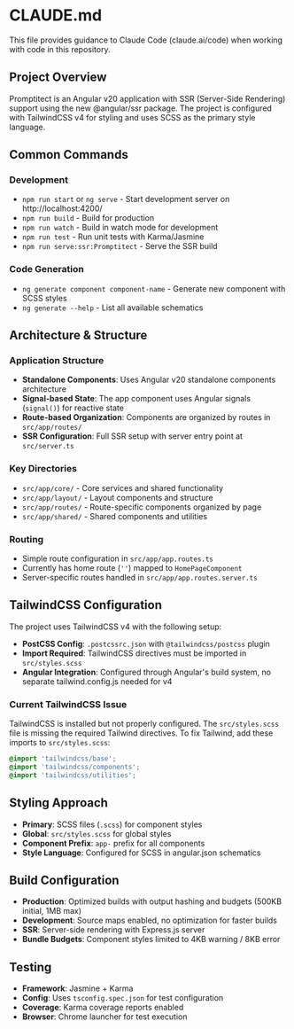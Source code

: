 # CLAUDE.md

This file provides guidance to Claude Code (claude.ai/code) when working with code in this repository.

## Project Overview

Promptitect is an Angular v20 application with SSR (Server-Side Rendering) support using the new @angular/ssr package. The project is configured with TailwindCSS v4 for styling and uses SCSS as the primary style language.

## Common Commands

### Development
- `npm run start` or `ng serve` - Start development server on http://localhost:4200/
- `npm run build` - Build for production
- `npm run watch` - Build in watch mode for development
- `npm run test` - Run unit tests with Karma/Jasmine
- `npm run serve:ssr:Promptitect` - Serve the SSR build

### Code Generation
- `ng generate component component-name` - Generate new component with SCSS styles
- `ng generate --help` - List all available schematics

## Architecture & Structure

### Application Structure
- **Standalone Components**: Uses Angular v20 standalone components architecture
- **Signal-based State**: The app component uses Angular signals (`signal()`) for reactive state
- **Route-based Organization**: Components are organized by routes in `src/app/routes/`
- **SSR Configuration**: Full SSR setup with server entry point at `src/server.ts`

### Key Directories
- `src/app/core/` - Core services and shared functionality
- `src/app/layout/` - Layout components and structure
- `src/app/routes/` - Route-specific components organized by page
- `src/app/shared/` - Shared components and utilities

### Routing
- Simple route configuration in `src/app/app.routes.ts`
- Currently has home route (`''`) mapped to `HomePageComponent`
- Server-specific routes handled in `src/app/app.routes.server.ts`

## TailwindCSS Configuration

The project uses TailwindCSS v4 with the following setup:
- **PostCSS Config**: `.postcssrc.json` with `@tailwindcss/postcss` plugin
- **Import Required**: TailwindCSS directives must be imported in `src/styles.scss`
- **Angular Integration**: Configured through Angular's build system, no separate tailwind.config.js needed for v4

### Current TailwindCSS Issue
TailwindCSS is installed but not properly configured. The `src/styles.scss` file is missing the required Tailwind directives. To fix Tailwind, add these imports to `src/styles.scss`:

```scss
@import 'tailwindcss/base';
@import 'tailwindcss/components';
@import 'tailwindcss/utilities';
```

## Styling Approach
- **Primary**: SCSS files (`.scss`) for component styles
- **Global**: `src/styles.scss` for global styles
- **Component Prefix**: `app-` prefix for all components
- **Style Language**: Configured for SCSS in angular.json schematics

## Build Configuration
- **Production**: Optimized builds with output hashing and budgets (500KB initial, 1MB max)
- **Development**: Source maps enabled, no optimization for faster builds
- **SSR**: Server-side rendering with Express.js server
- **Bundle Budgets**: Component styles limited to 4KB warning / 8KB error

## Testing
- **Framework**: Jasmine + Karma
- **Config**: Uses `tsconfig.spec.json` for test configuration
- **Coverage**: Karma coverage reports enabled
- **Browser**: Chrome launcher for test execution